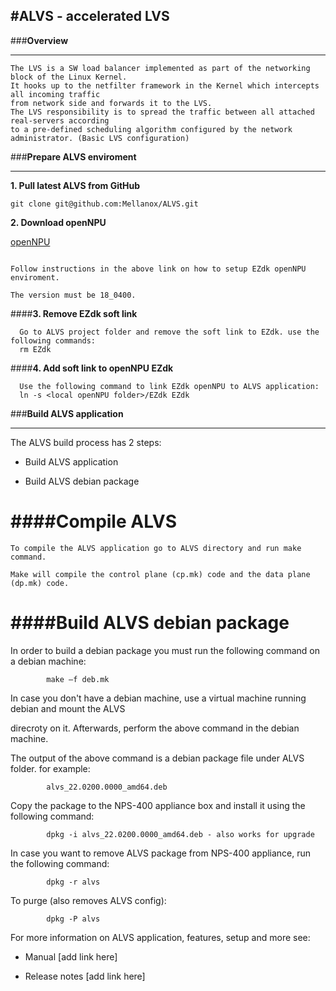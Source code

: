 #<b>ALVS - accelerated LVS</b>
--------------------------------

###<b>Overview</b>
****
~~~~~
The LVS is a SW load balancer implemented as part of the networking block of the Linux Kernel.
It hooks up to the netfilter framework in the Kernel which intercepts all incoming traffic
from network side and forwards it to the LVS.
The LVS responsibility is to spread the traffic between all attached real-servers according 
to a pre-defined scheduling algorithm configured by the network administrator. (Basic LVS configuration)
~~~~~~
###<b>Prepare ALVS enviroment</b>
****

<b>1. Pull latest ALVS from GitHub</b>
~~~
git clone git@github.com:Mellanox/ALVS.git
~~~
<b>2. Download openNPU</b>

  [openNPU](http://opennpu.org/how-to-download/)
  ~~~
  
  Follow instructions in the above link on how to setup EZdk openNPU enviroment. 
  
  The version must be 18_0400.
  ~~~
  
####<b>3. Remove EZdk soft link</b>
~~~
  Go to ALVS project folder and remove the soft link to EZdk. use the following commands:
  rm EZdk
~~~
####<b>4. Add soft link to openNPU EZdk</b>
~~~
  Use the following command to link EZdk openNPU to ALVS application:
  ln -s <local openNPU folder>/EZdk EZdk      
~~~
###<b>Build ALVS application</b>
****

The ALVS build process has 2 steps:

* Build ALVS application

* Build ALVS debian package

####<b>Compile ALVS</b>
===
~~~
To compile the ALVS application go to ALVS directory and run make command. 

Make will compile the control plane (cp.mk) code and the data plane (dp.mk) code. 
~~~

####<b>Build ALVS debian package</b>
====
In order to build a debian package you must run the following command on a debian machine:

            make –f deb.mk
  
In case you don't have a debian machine, use a virtual machine running debian and mount the ALVS

direcroty on it. Afterwards, perform the above command in the debian machine. 

The output of the above command is a debian package file under ALVS folder. for example:

            alvs_22.0200.0000_amd64.deb

Copy the package to the NPS-400 appliance box and install it using the following command:

            dpkg -i alvs_22.0200.0000_amd64.deb - also works for upgrade

In case you want to remove ALVS package from NPS-400 appliance, run the following command:

            dpkg -r alvs
    
To purge (also removes ALVS config):

            dpkg -P alvs

For more information on ALVS application, features, setup and more see:

* Manual [add link here]

* Release notes [add link here]
